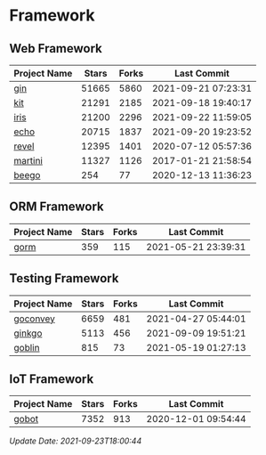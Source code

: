 # Framework

## Web Framework
| Project Name | Stars | Forks | Last Commit |
| ------------ | ----- | ----- | ----------- |
| [gin](https://github.com/gin-gonic/gin) | 51665 | 5860 | 2021-09-21 07:23:31 |
| [kit](https://github.com/go-kit/kit) | 21291 | 2185 | 2021-09-18 19:40:17 |
| [iris](https://github.com/kataras/iris) | 21200 | 2296 | 2021-09-22 11:59:05 |
| [echo](https://github.com/labstack/echo) | 20715 | 1837 | 2021-09-20 19:23:52 |
| [revel](https://github.com/revel/revel) | 12395 | 1401 | 2020-07-12 05:57:36 |
| [martini](https://github.com/go-martini/martini) | 11327 | 1126 | 2017-01-21 21:58:54 |
| [beego](https://github.com/astaxie/beego) | 254 | 77 | 2020-12-13 11:36:23 |

## ORM Framework
| Project Name | Stars | Forks | Last Commit |
| ------------ | ----- | ----- | ----------- |
| [gorm](https://github.com/jinzhu/gorm) | 359 | 115 | 2021-05-21 23:39:31 |

## Testing Framework
| Project Name | Stars | Forks | Last Commit |
| ------------ | ----- | ----- | ----------- |
| [goconvey](https://github.com/smartystreets/goconvey) | 6659 | 481 | 2021-04-27 05:44:01 |
| [ginkgo](https://github.com/onsi/ginkgo) | 5113 | 456 | 2021-09-09 19:51:21 |
| [goblin](https://github.com/franela/goblin) | 815 | 73 | 2021-05-19 01:27:13 |

## IoT Framework
| Project Name | Stars | Forks | Last Commit |
| ------------ | ----- | ----- | ----------- |
| [gobot](https://github.com/hybridgroup/gobot) | 7352 | 913 | 2020-12-01 09:54:44 |

*Update Date: 2021-09-23T18:00:44*